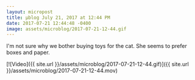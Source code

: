 ```yaml
---
layout: micropost
title: μblog July 21, 2017 at 12:44 PM
date: 2017-07-21 12:44:48 -0400
image: assets/microblog/2017-07-21-12-44.gif
---
```

I'm not sure why we bother buying toys for the cat. She seems to prefer boxes and paper.

[![Video]({{ site.url }}/assets/microblog/2017-07-21-12-44.gif)]({{ site.url }}/assets/microblog/2017-07-21-12-44.mov)